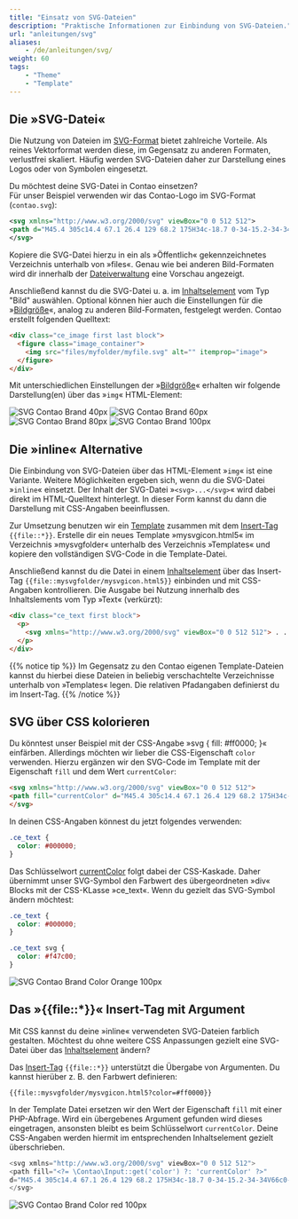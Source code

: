 ```yaml
---
title: "Einsatz von SVG-Dateien"
description: "Praktische Informationen zur Einbindung von SVG-Dateien."
url: "anleitungen/svg"
aliases:
    - /de/anleitungen/svg/
weight: 60
tags: 
    - "Theme"
    - "Template"    
---
```


## Die »SVG-Datei«

Die Nutzung von Dateien im [SVG-Format](https://developer.mozilla.org/de/docs/Web/SVG) bietet zahlreiche Vorteile. 
Als reines Vektorformat werden diese, im Gegensatz zu anderen Formaten, verlustfrei skaliert. Häufig werden SVG-Dateien 
daher zur Darstellung eines Logos oder von Symbolen eingesetzt.

Du möchtest deine SVG-Datei in Contao einsetzen?<br>
Für unser Beispiel verwenden wir das Contao-Logo im SVG-Format (`contao.svg`):

```xml
<svg xmlns="http://www.w3.org/2000/svg" viewBox="0 0 512 512">
<path d="M45.4 305c14.4 67.1 26.4 129 68.2 175H34c-18.7 0-34-15.2-34-34V66c0-18.7 15.2-34 34-34h57.7C77.9 44.6 65.6 59.2 54.8 75.6c-45.4 70-27 146.8-9.4 229.4zM478 32h-90.2c21.4 21.4 39.2 49.5 52.7 84.1l-137.1 29.3c-14.9-29-37.8-53.3-82.6-43.9-24.6 5.3-41 19.3-48.3 34.6-8.8 18.7-13.2 39.8 8.2 140.3 21.1 100.2 33.7 117.7 49.5 131.2 12.9 11.1 33.4 17 58.3 11.7 44.5-9.4 55.7-40.7 57.4-73.2l137.4-29.6c3.2 71.5-18.7 125.2-57.4 163.6H478c18.7 0 34-15.2 34-34V66c0-18.8-15.2-34-34-34z"/>
</svg>
```

Kopiere die SVG-Datei hierzu in ein als »Öffentlich« gekennzeichnetes Verzeichnis unterhalb von »files«. Genau wie bei 
anderen Bild-Formaten wird dir innerhalb der [Dateiverwaltung](/de/dateiverwaltung/) eine Vorschau angezeigt.

Anschließend kannst du die SVG-Datei u. a. im [Inhaltselement](/de/artikelverwaltung/inhaltselemente/) vom Typ "Bild" 
auswählen. Optional können hier auch die Einstellungen für die »[Bildgröße](/de/artikelverwaltung/inhaltselemente/#bild)«, 
analog zu anderen Bild-Formaten, festgelegt werden. Contao erstellt folgenden Quelltext:

```html
<div class="ce_image first last block">
  <figure class="image_container">
    <img src="files/myfolder/myfile.svg" alt="" itemprop="image">
  </figure>
</div>
```

Mit unterschiedlichen Einstellungen der »[Bildgröße](/de/artikelverwaltung/inhaltselemente/#bild)« 
erhalten wir folgende Darstellung(en) über das »`img`« HTML-Element:

![SVG Contao Brand 40px](/de/guides/images/de/svg/contao-gray.svg?width=40px)
![SVG Contao Brand 60px](/de/guides/images/de/svg/contao-gray.svg?width=60px)
![SVG Contao Brand 80px](/de/guides/images/de/svg/contao-gray.svg?width=80px)
![SVG Contao Brand 100px](/de/guides/images/de/svg/contao-gray.svg?width=100px)


## Die »inline« Alternative

Die Einbindung von SVG-Dateien über das HTML-Element »`img`« ist eine Variante. Weitere Möglichkeiten ergeben sich, 
wenn du die SVG-Datei »`inline`« einsetzt. Der Inhalt der SVG-Datei »`<svg>...</svg>`« wird dabei direkt im 
HTML-Quelltext hinterlegt. In dieser Form kannst du dann die Darstellung mit CSS-Angaben beeinflussen.

Zur Umsetzung benutzen wir ein [Template](/de/layout/templates) zusammen mit dem 
[Insert-Tag](/de/artikelverwaltung/insert-tags/#include-elemente) `{{file::*}}`. Erstelle dir ein neues 
Template »mysvgicon.html5« im Verzeichnis »mysvgfolder« unterhalb des Verzeichnis »Templates« und kopiere den vollständigen 
SVG-Code in die Template-Datei. 

Anschließend kannst du die Datei in einem [Inhaltselement](/de/artikelverwaltung/inhaltselemente/) über das 
Insert-Tag `{{file::mysvgfolder/mysvgicon.html5}}` einbinden und mit CSS-Angaben kontrollieren. Die Ausgabe 
bei Nutzung innerhalb des Inhaltslements vom Typ »Text« (verkürzt):

```html
<div class="ce_text first block">
  <p>
    <svg xmlns="http://www.w3.org/2000/svg" viewBox="0 0 512 512"> . . . </svg>
  </p>
</div>
```

{{% notice tip %}}
Im Gegensatz zu den Contao eigenen Template-Dateien kannst du hierbei diese Dateien in beliebig verschachtelte Verzeichnisse
unterhalb von »Templates« legen. Die relativen Pfadangaben definierst du im Insert-Tag.
{{% /notice %}}


## SVG über CSS kolorieren

Du könntest unser Beispiel mit der CSS-Angabe »svg { fill: #ff0000; }« einfärben. Allerdings möchten wir lieber
die CSS-Eigenschaft `color` verwenden. Hierzu ergänzen wir den SVG-Code im Template mit der Eigenschaft `fill` 
und dem Wert `currentColor`:

```html
<svg xmlns="http://www.w3.org/2000/svg" viewBox="0 0 512 512">
<path fill="currentColor" d="M45.4 305c14.4 67.1 26.4 129 68.2 175H34c-18.7 0-34-15.2-34-34V66c0-18.7 15.2-34 34-34h57.7C77.9 44.6 65.6 59.2 54.8 75.6c-45.4 70-27 146.8-9.4 229.4zM478 32h-90.2c21.4 21.4 39.2 49.5 52.7 84.1l-137.1 29.3c-14.9-29-37.8-53.3-82.6-43.9-24.6 5.3-41 19.3-48.3 34.6-8.8 18.7-13.2 39.8 8.2 140.3 21.1 100.2 33.7 117.7 49.5 131.2 12.9 11.1 33.4 17 58.3 11.7 44.5-9.4 55.7-40.7 57.4-73.2l137.4-29.6c3.2 71.5-18.7 125.2-57.4 163.6H478c18.7 0 34-15.2 34-34V66c0-18.8-15.2-34-34-34z"/>
</svg>
```

In deinen CSS-Angaben könnest du jetzt folgendes verwenden:

```css
.ce_text {
  color: #000000;
}
```

Das Schlüsselwort [currentColor](https://developer.mozilla.org/de/docs/Web/CSS/Farben#currentColor_Schl%C3%BCsselwort) 
folgt dabei der CSS-Kaskade. Daher übernimmt unser SVG-Symbol den Farbwert des übergeordneten »div« Blocks mit der
CSS-KLasse »ce_text«. Wenn du gezielt das SVG-Symbol ändern möchtest:

```css
.ce_text {
  color: #000000;
}

.ce_text svg {
  color: #f47c00;
}
```

![SVG Contao Brand Color Orange 100px](/de/guides/images/de/svg/contao-orange.svg?width=100px)


## Das »{{file::*}}« Insert-Tag mit Argument

Mit CSS kannst du deine »inline« verwendeten SVG-Dateien farblich gestalten. Möchtest du ohne weitere CSS Anpassungen 
gezielt eine SVG-Datei über das [Inhaltselement](/de/artikelverwaltung/inhaltselemente/) 
ändern? 

Das [Insert-Tag](/de/artikelverwaltung/insert-tags/#include-elemente) `{{file::*}}` unterstützt die Übergabe von 
Argumenten. Du kannst hierüber z. B. den Farbwert definieren:

`{{file::mysvgfolder/mysvgicon.html5?color=#ff0000}}`

In der Template Datei ersetzen wir den Wert der Eigenschaft `fill` mit einer PHP-Abfrage. Wird ein übergebenes Argument 
gefunden wird dieses eingetragen, ansonsten bleibt es beim Schlüsselwort `currentColor`. Deine CSS-Angaben werden
hiermit im entsprechenden Inhaltselement gezielt überschrieben.

```php
<svg xmlns="http://www.w3.org/2000/svg" viewBox="0 0 512 512">
<path fill="<?= \Contao\Input::get('color') ?: 'currentColor' ?>" 
d="M45.4 305c14.4 67.1 26.4 129 68.2 175H34c-18.7 0-34-15.2-34-34V66c0-18.7 15.2-34 34-34h57.7C77.9 44.6 65.6 59.2 54.8 75.6c-45.4 70-27 146.8-9.4 229.4zM478 32h-90.2c21.4 21.4 39.2 49.5 52.7 84.1l-137.1 29.3c-14.9-29-37.8-53.3-82.6-43.9-24.6 5.3-41 19.3-48.3 34.6-8.8 18.7-13.2 39.8 8.2 140.3 21.1 100.2 33.7 117.7 49.5 131.2 12.9 11.1 33.4 17 58.3 11.7 44.5-9.4 55.7-40.7 57.4-73.2l137.4-29.6c3.2 71.5-18.7 125.2-57.4 163.6H478c18.7 0 34-15.2 34-34V66c0-18.8-15.2-34-34-34z"/>
</svg>
```

![SVG Contao Brand Color red 100px](/de/guides/images/de/svg/contao-red.svg?width=100px)
